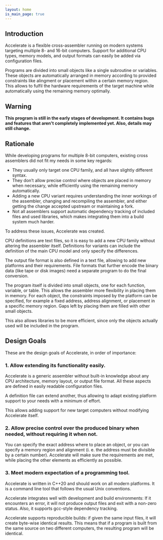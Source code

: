 ```yaml
---
layout: home
is_main_page: true
---
```

## Introduction

Accelerate is a flexible cross-assembler running on modern systems targeting multiple 8- and 16-bit computers. Support for additional CPU types, memory models, and output formats can easily be added via configuration files.

Programs are divided into small objects like a single subroutine or variables. These objects are automatically arranged in memory according to provided constraints like alingment or placement within a certain memory region. This allows to fulfil the hardware requirements of the target machine while automatically using the remaining memory optimally.

## Warning

**This program is still in the early stages of development. It contains bugs and features that aren't completely implemented yet. Also, details may still change.**

## Rationale

While developing programs for multiple 8-bit computers, existing cross assemblers did not fit my needs in some key regards: 

- They usually only target one CPU family, and all have slightly different syntax.
- They don’t allow precise control where objects are placed in memory when necessary, while efficiently using the remaining memory automatically.
- Adding a new CPU variant requires understanding the inner workings of the assembler, changing and recompiling the assembler, and either getting the change accepted upstream or maintaining a fork.
- Not all assemblers support automatic dependency tracking of included files and used libraries, which makes integrating them into a build system much harder.

To address these issues, Accelerate was created.

CPU definitions are text files, so it is easy to add a new CPU family without altering the assembler itself. Definitions for variants can include the definition of the main CPU model and only specify the differences.

The output file format is also defined in a text file, allowing to add new platforms and their requirements. File formats that further encode the binary data (like tape or disk images) need a separate program to do the final conversion.

The program itself is divided into small objects, one for each function, variable, or table. This allows the assembler more flexibility in placing them in memory. For each object, the constraints imposed by the platform can be specified, for example a fixed address, address alignment, or placement in a specific memory region. Gaps left by placing them are filled with other small objects.

This also allows libraries to be more efficient, since only the objects actually used will be included in the program.

## Design Goals

These are the design goals of Accelerate, in order of importance:

### 1. Allow extending its functionality easily.

Accelerate is a generic assembler without built-in knowledge about any CPU architecture, memory layout, or output file format. All these aspects are defined in easily readable configuration files.

A definition file can extend another, thus allowing to adapt existing platform support to your needs with a minimum of effort.

This allows adding support for new target computers without modifying Accelerate itself. 

### 2. Allow precise control over the produced binary when needed, without requiring it when not.

You can specify the exact address where to place an object, or you can specify a memory region and alignment (i. e. the address must be divisible by a certain number). Accelerate will make sure the requirements are met, while placing the other elements as efficiently as possible.

### 3. Meet modern expectation of a programming tool.

Accelerate is written in C++20 and should work on all modern platforms. It is a command line tool that follows the usual Unix conventions.

Accelerate integrates well with development and build environments: If it encounters an error, it will not produce output files and exit with a non-zero status. Also, it supports gcc-style dependency tracking.

Accelerate supports reproducible builds: if given the same input files, it will create byte-wise identical results. This means that if a program is built from the same source on two different computers, the resulting program will be identical.